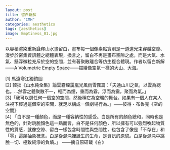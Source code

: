 ```yaml
---
layout: post
title: 留白新解
author: "CMH"
categories: aesthetics
tags: [aesthetics]
image: Emptiness_01.jpg
---
```


以容積渲染重新詮釋山水畫留白，畫布每一個像素點實則是一道道光束穿越空隙、漫步於密集資訊體之總體表現，換言之，留白不再是畫布空隙之處，而是大氣、水氣、懸浮微粒充斥於空的空間，並有著聚散離合等仿生複合體現。作者以留白新解——A Volumetric Empty Space——描繪像空氣一樣的大山、大海。  
  
  
[1] 馬遠寒江獨釣圖  
[2] 韓拙《山水純全集》論雲霧煙靄嵐光風雨雪霧篇：「夫通山川之氣，以雲為總也。...然雲之體聚散不一，輕而為煙，重而為霧。浮而為靄，聚而為氣。」  
[3]「我可以選任何一個空的空間，然後稱它為空曠的舞台。如果有一個人在某人注視下經過這個空的空間，就足以構成一個劇場行為。」——彼得・布魯克《空的空間》  
[4] 「白不是一種顏色，而是一種容納性的感受。白是所有的顏色總和，同時也是無色的，針對跳脫顏色這一點而言，白不是任何顏色，所以擁有可以強烈喚起物質性的質感，就像空隙、留白一樣包含時間性與空間性，也包含了像是「不存在」和「零」這類抽象概念。白是從混沌裡誕生的生命，是資訊的原貌。白是從混沌中跳脫一切、極致純淨的負熵。」 ——摘自原研哉《白》  
